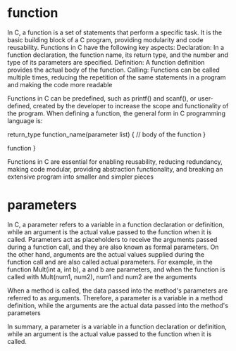 # function
In C, a function is a set of statements that perform a specific task. It is the basic building block of a C program, providing modularity and code reusability. Functions in C have the following key aspects:
Declaration: In a function declaration, the function name, its return type, and the number and type of its parameters are specified.
Definition: A function definition provides the actual body of the function.
Calling: Functions can be called multiple times, reducing the repetition of the same statements in a program and making the code more readable

Functions in C can be predefined, such as printf() and scanf(), or user-defined, created by the developer to increase the scope and functionality of the program. When defining a function, the general form in C programming language is:

return_type function_name(parameter list) {
    // body of the function
}

function
}

Functions in C are essential for enabling reusability, reducing redundancy, making code modular, providing abstraction functionality, and breaking an extensive program into smaller and simpler pieces

# parameters 
In C, a parameter refers to a variable in a function declaration or definition, while an argument is the actual value passed to the function when it is called. Parameters act as placeholders to receive 
the arguments passed during a function call, and they are also known as formal parameters. On the other hand, arguments are the actual values supplied during the function call 
and are also called actual parameters. For example, in the function Mult(int a, int b), a and b are parameters, and when the function is called with Mult(num1, num2), num1 and num2 are the arguments

When a method is called, the data passed into the method's parameters are referred to as arguments. Therefore, a parameter is a variable in a method definition, while the arguments are the actual data passed into the method's parameters

In summary, a parameter is a variable in a function declaration or definition, while an argument is the actual value passed to the function when it is called.

